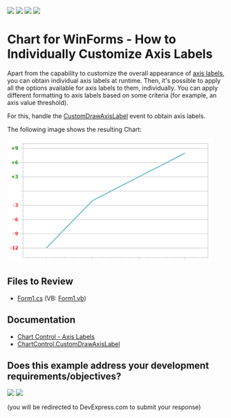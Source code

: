 <!-- default badges list -->
![](https://img.shields.io/endpoint?url=https://codecentral.devexpress.com/api/v1/VersionRange/128575010/21.2.3%2B)
[![](https://img.shields.io/badge/Open_in_DevExpress_Support_Center-FF7200?style=flat-square&logo=DevExpress&logoColor=white)](https://supportcenter.devexpress.com/ticket/details/E1469)
[![](https://img.shields.io/badge/📖_How_to_use_DevExpress_Examples-e9f6fc?style=flat-square)](https://docs.devexpress.com/GeneralInformation/403183)
[![](https://img.shields.io/badge/💬_Leave_Feedback-feecdd?style=flat-square)](#does-this-example-address-your-development-requirementsobjectives)
<!-- default badges end -->
# Chart for WinForms - How to Individually Customize Axis Labels

Apart from the capability to customize the overall appearance of [axis labels](https://docs.devexpress.com/WindowsForms/5804/controls-and-libraries/chart-control/axes/axis-labels), you can obtain individual axis labels at runtime. Then, it's possible to apply all the options available for axis labels to them, individually. You can apply different formatting to axis labels based on some criteria (for example, an axis value threshold).

For this, handle the [CustomDrawAxisLabel](https://docs.devexpress.com/WindowsForms/DevExpress.XtraCharts.ChartControl.CustomDrawAxisLabel) event to obtain axis labels.

The following image shows the resulting Chart:

![](img/customaxislabels_09789.png)

<!-- default file list -->
## Files to Review

* [Form1.cs](./CS/CustomAxisLabels/Form1.cs) (VB: [Form1.vb](./VB/CustomAxisLabels/Form1.vb))
<!-- default file list end -->

## Documentation

* [Chart Control - Axis Labels](https://docs.devexpress.com/WindowsForms/5804/controls-and-libraries/chart-control/axes/axis-labels)
* [ChartControl.CustomDrawAxisLabel](https://docs.devexpress.com/WindowsForms/DevExpress.XtraCharts.ChartControl.CustomDrawAxisLabel)
<!-- feedback -->
## Does this example address your development requirements/objectives?

[<img src="https://www.devexpress.com/support/examples/i/yes-button.svg"/>](https://www.devexpress.com/support/examples/survey.xml?utm_source=github&utm_campaign=winforms-charts-how-to-individually-customize-axis-labels&~~~was_helpful=yes) [<img src="https://www.devexpress.com/support/examples/i/no-button.svg"/>](https://www.devexpress.com/support/examples/survey.xml?utm_source=github&utm_campaign=winforms-charts-how-to-individually-customize-axis-labels&~~~was_helpful=no)

(you will be redirected to DevExpress.com to submit your response)
<!-- feedback end -->

